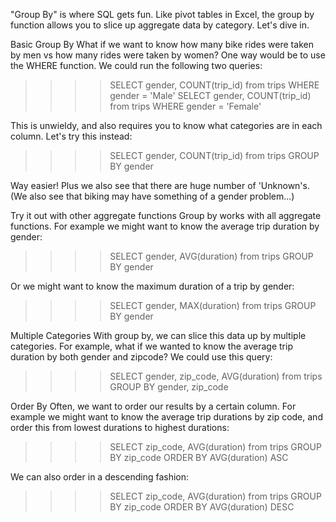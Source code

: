 "Group By" is where SQL gets fun. Like pivot tables in Excel, the group by function allows you to slice up aggregate data by category. Let's dive in. 

Basic Group By
What if we want to know how many bike rides were taken by men vs how many rides were taken by women? One way would be to use the WHERE function. We could run the following two queries:

>>>> SELECT gender, COUNT(trip_id) from trips WHERE gender = 'Male'
>>>> SELECT gender, COUNT(trip_id) from trips WHERE gender = 'Female'

This is unwieldy, and also requires you to know what categories are in each column. Let's try this instead:

>>>> SELECT gender, COUNT(trip_id) from trips GROUP BY gender

Way easier! Plus we also see that there are huge number of 'Unknown's. (We also see that biking may have something of a gender problem...) 

Try it out with other aggregate functions 
Group by works with all aggregate functions. For example we might want to know the average trip duration by gender:

>>>> SELECT gender, AVG(duration) from trips GROUP BY gender

Or we might want to know the maximum duration of a trip by gender:

>>>> SELECT gender, MAX(duration) from trips GROUP BY gender

Multiple Categories
With group by, we can slice this data up by multiple categories. For example, what if we wanted to know the average trip duration by both gender and zipcode? We could use this query:

>>>> SELECT gender, zip_code, AVG(duration) from trips GROUP BY gender, zip_code

Order By
Often, we want to order our results by a certain column. For example we might want to know the average trip durations by zip code, and order this from lowest durations to highest durations:

>>>> SELECT zip_code, AVG(duration) from trips GROUP BY zip_code ORDER BY AVG(duration) ASC

We can also order in a descending fashion:

>>>> SELECT zip_code, AVG(duration) from trips GROUP BY zip_code ORDER BY AVG(duration) DESC